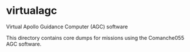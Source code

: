 # virtualagc
Virtual Apollo Guidance Computer (AGC) software

This directory contains core dumps for missions using the Comanche055 AGC software.
